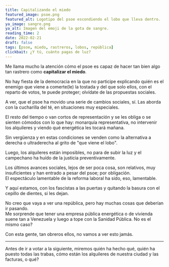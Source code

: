 ```yaml
---
title: Capitalizando el miedo
featured_image: psoe.png
featured_alt: Logotipo del psoe escondiendo el lobo que lleva dentro.
ya_image: sangre.png
ya_alt: Imagen del emoji de la gota de sangre.
reading_time: 2
date: 2022-02-21
draft: false
tags: [psoe, miedo, rastreros, lobos, república]
clickbait: ¿Y tú, cuánto pagas de luz?
---
```


Me llama mucho la atención cómo el psoe es capaz de hacer tan bien algo tan rastrero como **capitalizar el miedo**.

No hay fiesta de la democracia en la que no participe explicando quién es el enemigo que viene a comerte(le) la tostada y del que solo ellos, con el reparto de votos, te puede proteger; olvídate de las propuestas sociales.

A ver, que el psoe ha movido una serie de cambios sociales, sí. Las aborda con la cucharilla del té, en situaciones muy especiales.

El resto del tiempo o van cortos de representación y se les obliga o se sienten cómodos con lo  que hay: monarquía representativa, no intervenir los alquileres y viendo qué energética les tocará mañana.

Sin vergüenza y en estas condiciones se venden como la alternativa a derecha o ultraderecha al grito de "que viene el lobo".  

Luego, los alquileres están imposibles, no para de subir la luz y el campechano ha huído de la justicia preventivamente.

Los últimos avances sociales, lejos de ser poca cosa, son relativos, muy insuficientes y han entrado a pesar del psoe; por obligación.  
El espectáculo lamentable de la reforma laboral ha sido, eso, lamentable.

Y aquí estamos, con los fascistas a las puertas y quitando la basura con el cepillo de dientes, si les dejan.

No creo que vaya a ver una república, pero hay muchas cosas que deberían ir pasando.  
Me sorprende que tener una empresa pública energética o de vivienda suene tan a Venezuela y luego a tope con la Sanidad Pública. No es el mismo caso?

Con esta gente, tan obreros ellos, no vamos a ver esto jamás.


---

Antes de ir a votar a la siguiente, miremos quién ha hecho qué, quién ha puesto todas las trabas, cómo están los alquileres de nuestra ciudad y las facturas, o qué?



